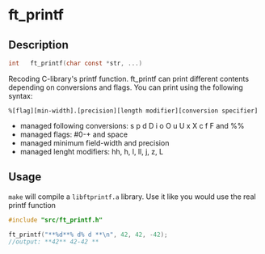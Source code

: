 # ft_printf

## Description
```c
int   ft_printf(char const *str, ...)
```
Recoding C-library's printf function. ft_printf can print different contents depending on conversions and flags. You can print using the following syntax: 

```
%[flag][min-width].[precision][length modifier][conversion specifier]
```

- managed following conversions: s p d D i o O u U x X c f F and %%
- managed flags: #0-+ and space
- managed minimum field-width and precision
- managed lenght modifiers: hh, h, l, ll, j, z, L

## Usage

``make`` will compile a ``libftprintf.a`` library. Use it like you would use the real printf function

```c
#include "src/ft_printf.h"

ft_printf("**%d**% d% d **\n", 42, 42, -42);
//output: **42** 42-42 **
```


